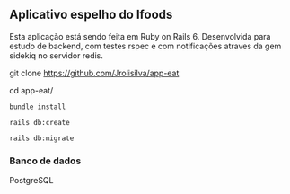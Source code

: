 ## Aplicativo espelho do Ifoods

Esta aplicação está sendo feita em Ruby on Rails 6.
Desenvolvida para estudo de backend, com testes rspec e com notificações atraves da gem sidekiq no servidor redis.


git clone https://github.com/Jrolisilva/app-eat

cd app-eat/

`bundle install`

`rails db:create`

`rails db:migrate`

### Banco de dados
PostgreSQL

